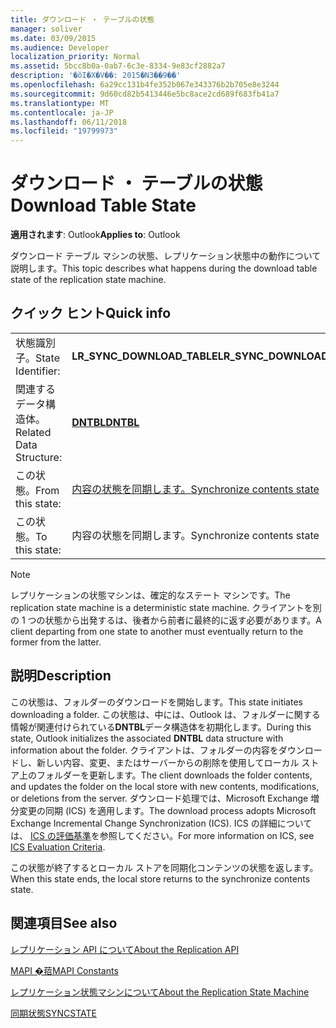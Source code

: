 ```yaml
---
title: ダウンロード ・ テーブルの状態
manager: soliver
ms.date: 03/09/2015
ms.audience: Developer
localization_priority: Normal
ms.assetid: 5bcc8b0a-0ab7-6c3e-8334-9e83cf2882a7
description: '�ŏI�X�V��: 2015�N3��9��'
ms.openlocfilehash: 6a29cc131b4fe352b067e343376b2b705e8e3244
ms.sourcegitcommit: 9d60cd82b5413446e5bc8ace2cd689f683fb41a7
ms.translationtype: MT
ms.contentlocale: ja-JP
ms.lasthandoff: 06/11/2018
ms.locfileid: "19799973"
---
```

# <a name="download-table-state"></a><span data-ttu-id="0bd89-103">ダウンロード ・ テーブルの状態</span><span class="sxs-lookup"><span data-stu-id="0bd89-103">Download Table State</span></span>

  
  
<span data-ttu-id="0bd89-104">**適用されます**: Outlook</span><span class="sxs-lookup"><span data-stu-id="0bd89-104">**Applies to**: Outlook</span></span> 
  
 <span data-ttu-id="0bd89-105">ダウンロード テーブル マシンの状態、レプリケーション状態中の動作について説明します。</span><span class="sxs-lookup"><span data-stu-id="0bd89-105">This topic describes what happens during the download table state of the replication state machine.</span></span> 
  
## <a name="quick-info"></a><span data-ttu-id="0bd89-106">クイック ヒント</span><span class="sxs-lookup"><span data-stu-id="0bd89-106">Quick info</span></span>

|||
|:-----|:-----|
|<span data-ttu-id="0bd89-107">状態識別子。</span><span class="sxs-lookup"><span data-stu-id="0bd89-107">State Identifier:</span></span>  <br/> |<span data-ttu-id="0bd89-108">**LR_SYNC_DOWNLOAD_TABLE**</span><span class="sxs-lookup"><span data-stu-id="0bd89-108">**LR_SYNC_DOWNLOAD_TABLE**</span></span> <br/> |
|<span data-ttu-id="0bd89-109">関連するデータ構造体。</span><span class="sxs-lookup"><span data-stu-id="0bd89-109">Related Data Structure:</span></span>  <br/> |<span data-ttu-id="0bd89-110">**[DNTBL](dntbl.md)**</span><span class="sxs-lookup"><span data-stu-id="0bd89-110">**[DNTBL](dntbl.md)**</span></span> <br/> |
|<span data-ttu-id="0bd89-111">この状態。</span><span class="sxs-lookup"><span data-stu-id="0bd89-111">From this state:</span></span>  <br/> |[<span data-ttu-id="0bd89-112">内容の状態を同期します。</span><span class="sxs-lookup"><span data-stu-id="0bd89-112">Synchronize contents state</span></span>](synchronize-contents-state.md) <br/> |
|<span data-ttu-id="0bd89-113">この状態。</span><span class="sxs-lookup"><span data-stu-id="0bd89-113">To this state:</span></span>  <br/> |<span data-ttu-id="0bd89-114">内容の状態を同期します。</span><span class="sxs-lookup"><span data-stu-id="0bd89-114">Synchronize contents state</span></span>  <br/> |
   
> [!NOTE]
> <span data-ttu-id="0bd89-115">レプリケーションの状態マシンは、確定的なステート マシンです。</span><span class="sxs-lookup"><span data-stu-id="0bd89-115">The replication state machine is a deterministic state machine.</span></span> <span data-ttu-id="0bd89-116">クライアントを別の 1 つの状態から出発するは、後者から前者に最終的に返す必要があります。</span><span class="sxs-lookup"><span data-stu-id="0bd89-116">A client departing from one state to another must eventually return to the former from the latter.</span></span> 
  
## <a name="description"></a><span data-ttu-id="0bd89-117">説明</span><span class="sxs-lookup"><span data-stu-id="0bd89-117">Description</span></span>

<span data-ttu-id="0bd89-118">この状態は、フォルダーのダウンロードを開始します。</span><span class="sxs-lookup"><span data-stu-id="0bd89-118">This state initiates downloading a folder.</span></span> <span data-ttu-id="0bd89-119">この状態は、中には、Outlook は、フォルダーに関する情報が関連付けられている**DNTBL**データ構造体を初期化します。</span><span class="sxs-lookup"><span data-stu-id="0bd89-119">During this state, Outlook initializes the associated **DNTBL** data structure with information about the folder.</span></span> <span data-ttu-id="0bd89-120">クライアントは、フォルダーの内容をダウンロードし、新しい内容、変更、またはサーバーからの削除を使用してローカル ストア上のフォルダーを更新します。</span><span class="sxs-lookup"><span data-stu-id="0bd89-120">The client downloads the folder contents, and updates the folder on the local store with new contents, modifications, or deletions from the server.</span></span> <span data-ttu-id="0bd89-121">ダウンロード処理では、Microsoft Exchange 増分変更の同期 (ICS) を適用します。</span><span class="sxs-lookup"><span data-stu-id="0bd89-121">The download process adopts Microsoft Exchange Incremental Change Synchronization (ICS).</span></span> <span data-ttu-id="0bd89-122">ICS の詳細については、 [ICS の評価基準](http://msdn.microsoft.com/ja-jp/library/aa579252%28EXCHG.80%29.aspx)を参照してください。</span><span class="sxs-lookup"><span data-stu-id="0bd89-122">For more information on ICS, see [ICS Evaluation Criteria](http://msdn.microsoft.com/ja-jp/library/aa579252%28EXCHG.80%29.aspx).</span></span>
  
<span data-ttu-id="0bd89-123">この状態が終了するとローカル ストアを同期化コンテンツの状態を返します。</span><span class="sxs-lookup"><span data-stu-id="0bd89-123">When this state ends, the local store returns to the synchronize contents state.</span></span>
  
## <a name="see-also"></a><span data-ttu-id="0bd89-124">関連項目</span><span class="sxs-lookup"><span data-stu-id="0bd89-124">See also</span></span>



[<span data-ttu-id="0bd89-125">レプリケーション API について</span><span class="sxs-lookup"><span data-stu-id="0bd89-125">About the Replication API</span></span>](about-the-replication-api.md)
  
[<span data-ttu-id="0bd89-126">MAPI �萔</span><span class="sxs-lookup"><span data-stu-id="0bd89-126">MAPI Constants</span></span>](mapi-constants.md)
  
[<span data-ttu-id="0bd89-127">レプリケーション状態マシンについて</span><span class="sxs-lookup"><span data-stu-id="0bd89-127">About the Replication State Machine</span></span>](about-the-replication-state-machine.md)
  
[<span data-ttu-id="0bd89-128">同期状態</span><span class="sxs-lookup"><span data-stu-id="0bd89-128">SYNCSTATE</span></span>](syncstate.md)

